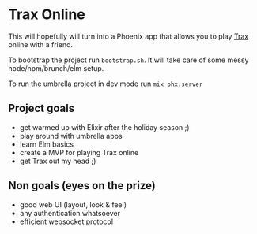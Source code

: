 # Trax Online

This will hopefully will turn into a Phoenix app that allows you to play 
[Trax](https://boardgamegeek.com/boardgame/748/trax) online with a friend.

To bootstrap the project run `bootstrap.sh`. It will take care of some messy
node/npm/brunch/elm setup.

To run the umbrella project in dev mode run `mix phx.server`

## Project goals

- get warmed up with Elixir after the holiday season ;)
- play around with umbrella apps
- learn Elm basics
- create a MVP for playing Trax online
- get Trax out my head ;)

## Non goals (eyes on the prize)

- good web UI (layout, look & feel)
- any authentication whatsoever
- efficient websocket protocol
